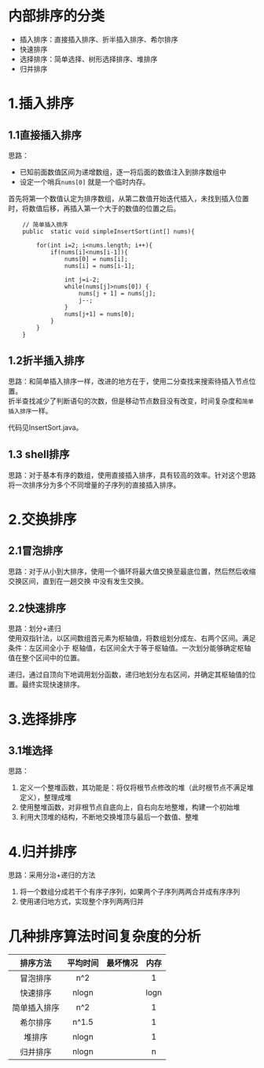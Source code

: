 # 内部排序的分类

- 插入排序：直接插入排序、折半插入排序、希尔排序
- 快速排序
- 选择排序：简单选择、树形选择排序、堆排序
- 归并排序

# 1.插入排序

## 1.1直接插入排序

思路：
- 已知前面数值区间为递增数组，逐一将后面的数值注入到排序数组中
- 设定一个哨兵`nums[0]` 就是一个临时内存。

首先将第一个数值认定为排序数组，从第二数值开始迭代插入，未找到插入位置
时，将数值后移，再插入第一个大于的数值的位置之后。

```$xslt
    // 简单插入排序
    public  static void simpleInsertSort(int[] nums){

        for(int i=2; i<nums.length; i++){
            if(nums[i]<nums[i-1]){
                nums[0] = nums[i];
                nums[i] = nums[i-1];

                int j=i-2;
                while(nums[j]>nums[0]) {
                    nums[j + 1] = nums[j];
                    j--;
                }
                nums[j+1] = nums[0];
            }
        }
    }
```

## 1.2折半插入排序

思路：和简单插入排序一样，改进的地方在于，使用二分查找来搜索待插入节点位置。\
折半查找减少了判断语句的次数，但是移动节点数目没有改变，时间复杂度和`简单插入排序`一样。

代码见InsertSort.java。

## 1.3 shell排序

思路：对于基本有序的数组，使用直接插入排序，具有较高的效率。针对这个思路\
将一次排序分为多个不同增量的子序列的直接插入排序。

# 2.交换排序

## 2.1冒泡排序

思路：对于从小到大排序，使用一个循环将最大值交换至最底位置，然后然后收缩交换区间，直到在一趟交换
中没有发生交换。

## 2.2快速排序

思路：划分+递归\
使用双指针法，以区间数组首元素为枢轴值，将数组划分成左、右两个区间。满足条件：左区间全小于
枢轴值，右区间全大于等于枢轴值。一次划分能够确定枢轴值在整个区间中的位置。

递归，通过自顶向下地调用划分函数，递归地划分左右区间，并确定其枢轴值的位置。最终实现快速排序。

# 3.选择排序

## 3.1堆选择

思路：
1. 定义一个整堆函数，其功能是：将仅将根节点修改的堆（此时根节点不满足堆定义），整理成堆
2. 使用整堆函数，对非根节点自底向上，自右向左地整堆，构建一个初始堆
3. 利用大顶堆的结构，不断地交换堆顶与最后一个数值、整堆


# 4.归并排序

 思路：采用分治+递归的方法
 1. 将一个数组分成若干个有序子序列，如果两个子序列两两合并成有序序列
 2. 使用递归地方式，实现整个序列两两归并
 
 
# 几种排序算法时间复杂度的分析

|排序方法|平均时间|最坏情况|内存|
|:---:  |:---:|:---:|:---:|
|冒泡排序|n^2  |     | 1   |
|快速排序|nlogn|     | logn|
|简单插入排序|n^2 |   |  1  |
|希尔排序|n^1.5|      | 1  | 
|堆排序  |nlogn|     |  1  |
|归并排序|nlogn|     |   n |
